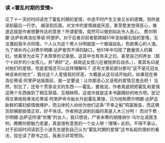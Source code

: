 ### 读 <霍乱时期的爱情>

花了十一天的时间读完了霍乱时期的爱情，中途不时产生又臭又长的感慨，但终是读到最后一行字。
越读到后面，对文中的爱情越是厌恶，甚至愈发觉得恶心，难道这就是作者想要传达的意思？所谓爱情，竟然可以做到如此令人恶心。
费尔明娜·达萨和弗洛伦蒂诺·阿里萨。对于后者对前者那跨越51年坚如磐石般的爱情，无法激起我半点同情。个人认为这个男人分明就是一个极端自私，色欲熏心的人渣。为了填补内心对费尔明娜·达萨爱而不得的缺口，他51年中勾搭了数量惊人的寡妇，他甚至为此写了本厚厚的记录册。这其中也有有夫之妇，甚至自己的养女（那个十四岁的小女孩儿，并“诱奸”之，结局这女孩儿在被抛弃后自杀。），美其名曰是对她们的爱情，但是爱情还可以这样理解吗？
还有文章前部分那句“这不是花冠女神该来的地方”，我对这个人爱情观的厌恶，大概是从这句话开始的，如果现在弗洛伦蒂诺·阿里萨站我面前，我一定要说：让你那恶心又该死的爱情见鬼去吧！
当然，别忘了，还有个贯穿全文的东西——霍乱，要我说，作者真是把把霍乱和爱情这两个东西做到了相互穿插，互相映照，这或许就是这本书最精妙的地方吧。犹记得文章结局弗洛伦蒂诺·阿里萨命令船长升起霍乱黄旗，只为他和费尔明娜·达萨这新鲜的寡妇偷情做掩护，而沿岸的人纷纷为他们这条“不幸之船”鸣笛致哀，而这俩货却搁那偷情正欢，好不快活。作者把这讽刺刻画的真是入木三分呵！
而对于费尔明娜·达萨这所谓“优雅”的女人，我只想说，尸骨未寒的胡维纳尔·乌尔比诺医生哟，瞧瞧你那魅力老婆，真是很有意思的一个女人呀！嘿嘿~
此刻，不得不承认，对于前段时间读到王小波先生提到自己认为“霍乱时期的爱情”这书名起的很妙的看法，现在读了原书之后，我表示非常赞同。